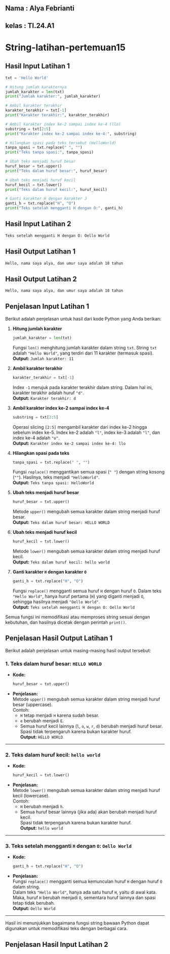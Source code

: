 ## Nama : Alya Febrianti
## kelas : TI.24.A1

# String-latihan-pertemuan15
## Hasil Input Latihan 1

```python
txt = 'Hello World'

# Hitung jumlah karakternya
jumlah_karakter = len(txt)
print("Jumlah karakter:", jumlah_karakter)

# Ambil karakter terakhir
karakter_terakhir = txt[-1]
print("Karakter terakhir:", karakter_terakhir)

# Ambil karakter index ke-2 sampai index ke-4 (llo)
substring = txt[2:5]
print("Karakter index ke-2 sampai index ke-4:", substring)

# Hilangkan spasi pada teks tersebut (HelloWorld)
tanpa_spasi = txt.replace(" ", "")
print("Teks tanpa spasi:", tanpa_spasi)

# Ubah teks menjadi huruf besar
huruf_besar = txt.upper()
print("Teks dalam huruf besar:", huruf_besar)

# Ubah teks menjadi huruf kecil
huruf_kecil = txt.lower()
print("Teks dalam huruf kecil:", huruf_kecil)

# Ganti karakter H dengan karakter J
ganti_h = txt.replace("H", "O")
print("Teks setelah mengganti H dengan O:", ganti_h)
```

## Hasil Input Latihan 2

```python
Teks setelah mengganti H dengan O: Oello World
```

## Hasil Output Latihan 1
```markdown
Hello, nama saya alya, dan umur saya adalah 18 tahun
```

## Hasil Output Latihan 2

```markdown
Hello, nama saya alya, dan umur saya adalah 18 tahun
```

## Penjelasan Input Latihan 1
Berikut adalah penjelasan untuk hasil dari kode Python yang Anda berikan:

1. **Hitung jumlah karakter**
   ```python
   jumlah_karakter = len(txt)
   ```
   Fungsi `len()` menghitung jumlah karakter dalam string `txt`. String `txt` adalah `"Hello World"`, yang terdiri dari 11 karakter (termasuk spasi).  
   **Output:** `Jumlah karakter: 11`

2. **Ambil karakter terakhir**
   ```python
   karakter_terakhir = txt[-1]
   ```
   Index `-1` merujuk pada karakter terakhir dalam string. Dalam hal ini, karakter terakhir adalah huruf `"d"`.  
   **Output:** `Karakter terakhir: d`

3. **Ambil karakter index ke-2 sampai index ke-4**
   ```python
   substring = txt[2:5]
   ```
   Operasi slicing `[2:5]` mengambil karakter dari index ke-2 hingga sebelum index ke-5. Index ke-2 adalah `"l"`, index ke-3 adalah `"l"`, dan index ke-4 adalah `"o"`.  
   **Output:** `Karakter index ke-2 sampai index ke-4: llo`

4. **Hilangkan spasi pada teks**
   ```python
   tanpa_spasi = txt.replace(" ", "")
   ```
   Fungsi `replace()` menggantikan semua spasi (`" "`) dengan string kosong (`""`). Hasilnya, teks menjadi `"HelloWorld"`.  
   **Output:** `Teks tanpa spasi: HelloWorld`

5. **Ubah teks menjadi huruf besar**
   ```python
   huruf_besar = txt.upper()
   ```
   Metode `upper()` mengubah semua karakter dalam string menjadi huruf besar.  
   **Output:** `Teks dalam huruf besar: HELLO WORLD`

6. **Ubah teks menjadi huruf kecil**
   ```python
   huruf_kecil = txt.lower()
   ```
   Metode `lower()` mengubah semua karakter dalam string menjadi huruf kecil.  
   **Output:** `Teks dalam huruf kecil: hello world`

7. **Ganti karakter `H` dengan karakter `O`**
   ```python
   ganti_h = txt.replace("H", "O")
   ```
   Fungsi `replace()` mengganti semua huruf `H` dengan huruf `O`. Dalam teks `"Hello World"`, hanya huruf pertama (`H`) yang diganti menjadi `O`, sehingga hasilnya menjadi `"Oello World"`.  
   **Output:** `Teks setelah mengganti H dengan O: Oello World`

Semua fungsi ini memodifikasi atau memproses string sesuai dengan kebutuhan, dan hasilnya dicetak dengan perintah `print()`.


## Penjelasan Hasil Output Latihan 1
Berikut adalah penjelasan untuk masing-masing hasil output tersebut:

### **1. Teks dalam huruf besar: `HELLO WORLD`**
   - **Kode:** 
     ```python
     huruf_besar = txt.upper()
     ```
   - **Penjelasan:**  
     Metode `upper()` mengubah semua karakter dalam string menjadi huruf besar (uppercase).  
     Contoh:  
     - `H` tetap menjadi `H` karena sudah besar.  
     - `e` berubah menjadi `E`.  
     - Semua huruf kecil lainnya (`l`, `o`, `w`, `r`, `d`) berubah menjadi huruf besar.  
     Spasi tidak terpengaruh karena bukan karakter huruf.  
     **Output:** `HELLO WORLD`

---

### **2. Teks dalam huruf kecil: `hello world`**
   - **Kode:** 
     ```python
     huruf_kecil = txt.lower()
     ```
   - **Penjelasan:**  
     Metode `lower()` mengubah semua karakter dalam string menjadi huruf kecil (lowercase).  
     Contoh:  
     - `H` berubah menjadi `h`.  
     - Semua huruf besar lainnya (jika ada) akan berubah menjadi huruf kecil.  
     Spasi tidak terpengaruh karena bukan karakter huruf.  
     **Output:** `hello world`

---

### **3. Teks setelah mengganti `H` dengan `O`: `Oello World`**
   - **Kode:** 
     ```python
     ganti_h = txt.replace("H", "O")
     ```
   - **Penjelasan:**  
     Fungsi `replace()` mengganti semua kemunculan huruf `H` dengan huruf `O` dalam string.  
     Dalam teks `"Hello World"`, hanya ada satu huruf `H`, yaitu di awal kata. Maka, huruf `H` berubah menjadi `O`, sementara huruf lainnya dan spasi tetap tidak berubah.  
     **Output:** `Oello World`

---

Hasil ini menunjukkan bagaimana fungsi string bawaan Python dapat digunakan untuk memodifikasi teks dengan berbagai cara.

## Penjelasan Hasil Input Latihan 2


